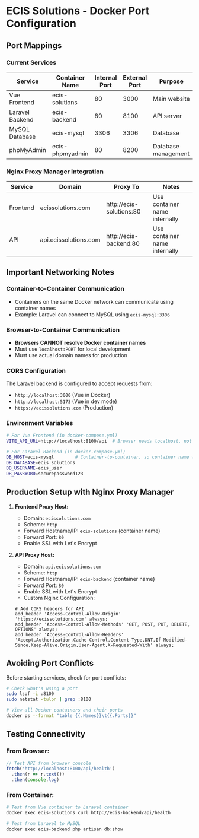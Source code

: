 # ECIS Solutions - Docker Port Configuration

## Port Mappings

### Current Services
| Service | Container Name | Internal Port | External Port | Purpose |
|---------|---------------|---------------|---------------|---------|
| Vue Frontend | ecis-solutions | 80 | 3000 | Main website |
| Laravel Backend | ecis-backend | 80 | 8100 | API server |
| MySQL Database | ecis-mysql | 3306 | 3306 | Database |
| phpMyAdmin | ecis-phpmyadmin | 80 | 8200 | Database management |

### Nginx Proxy Manager Integration
| Service | Domain | Proxy To | Notes |
|---------|--------|----------|-------|
| Frontend | ecissolutions.com | http://ecis-solutions:80 | Use container name internally |
| API | api.ecissolutions.com | http://ecis-backend:80 | Use container name internally |

## Important Networking Notes

### Container-to-Container Communication
- Containers on the same Docker network can communicate using container names
- Example: Laravel can connect to MySQL using `ecis-mysql:3306`

### Browser-to-Container Communication
- **Browsers CANNOT resolve Docker container names**
- Must use `localhost:PORT` for local development
- Must use actual domain names for production

### CORS Configuration
The Laravel backend is configured to accept requests from:
- `http://localhost:3000` (Vue in Docker)
- `http://localhost:5173` (Vue in dev mode)
- `https://ecissolutions.com` (Production)

### Environment Variables
```bash
# For Vue Frontend (in docker-compose.yml)
VITE_API_URL=http://localhost:8100/api  # Browser needs localhost, not container name!

# For Laravel Backend (in docker-compose.yml)
DB_HOST=ecis-mysql        # Container-to-container, so container name works
DB_DATABASE=ecis_solutions
DB_USERNAME=ecis_user
DB_PASSWORD=securepassword123
```

## Production Setup with Nginx Proxy Manager

1. **Frontend Proxy Host:**
   - Domain: `ecissolutions.com`
   - Scheme: `http`
   - Forward Hostname/IP: `ecis-solutions` (container name)
   - Forward Port: `80`
   - Enable SSL with Let's Encrypt

2. **API Proxy Host:**
   - Domain: `api.ecissolutions.com`
   - Scheme: `http`
   - Forward Hostname/IP: `ecis-backend` (container name)
   - Forward Port: `80`
   - Enable SSL with Let's Encrypt
   - Custom Nginx Configuration:
   ```nginx
   # Add CORS headers for API
   add_header 'Access-Control-Allow-Origin' 'https://ecissolutions.com' always;
   add_header 'Access-Control-Allow-Methods' 'GET, POST, PUT, DELETE, OPTIONS' always;
   add_header 'Access-Control-Allow-Headers' 'Accept,Authorization,Cache-Control,Content-Type,DNT,If-Modified-Since,Keep-Alive,Origin,User-Agent,X-Requested-With' always;
   ```

## Avoiding Port Conflicts

Before starting services, check for port conflicts:
```bash
# Check what's using a port
sudo lsof -i :8100
sudo netstat -tulpn | grep :8100

# View all Docker containers and their ports
docker ps --format "table {{.Names}}\t{{.Ports}}"
```

## Testing Connectivity

### From Browser:
```javascript
// Test API from browser console
fetch('http://localhost:8100/api/health')
  .then(r => r.text())
  .then(console.log)
```

### From Container:
```bash
# Test from Vue container to Laravel container
docker exec ecis-solutions curl http://ecis-backend/api/health

# Test from Laravel to MySQL
docker exec ecis-backend php artisan db:show
```
